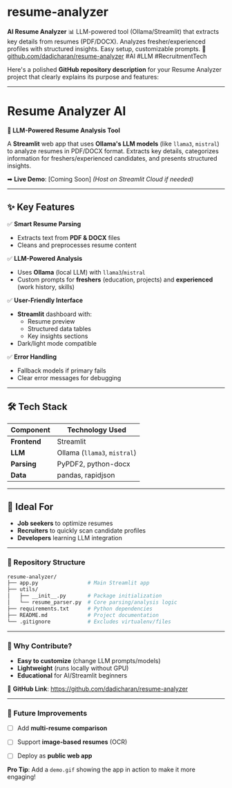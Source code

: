 # resume-analyzer
**AI Resume Analyzer** 📊    LLM-powered tool (Ollama/Streamlit) that extracts key details from resumes (PDF/DOCX). Analyzes fresher/experienced profiles with structured insights. Easy setup, customizable prompts.    🔗 [github.com/dadicharan/resume-analyzer](https://github.com/dadicharan/resume-analyzer)    #AI #LLM #RecruitmentTech

Here's a polished **GitHub repository description** for your Resume Analyzer project that clearly explains its purpose and features:

---

# **Resume Analyzer AI**  
**📄 LLM-Powered Resume Analysis Tool**  

A **Streamlit** web app that uses **Ollama's LLM models** (like `llama3`, `mistral`) to analyze resumes in PDF/DOCX format. Extracts key details, categorizes information for freshers/experienced candidates, and presents structured insights.

➡ **Live Demo**: [Coming Soon] *(Host on Streamlit Cloud if needed)*  

---

## **✨ Key Features**  
✅ **Smart Resume Parsing**  
- Extracts text from **PDF & DOCX** files  
- Cleans and preprocesses resume content  

✅ **LLM-Powered Analysis**  
- Uses **Ollama** (local LLM) with `llama3`/`mistral`  
- Custom prompts for **freshers** (education, projects) and **experienced** (work history, skills)  

✅ **User-Friendly Interface**  
- **Streamlit** dashboard with:  
  - Resume preview  
  - Structured data tables  
  - Key insights sections  
- Dark/light mode compatible  

✅ **Error Handling**  
- Fallback models if primary fails  
- Clear error messages for debugging  

---

## **🛠️ Tech Stack**  
| Component       | Technology Used |  
|----------------|----------------|  
| **Frontend**   | Streamlit |  
| **LLM**        | Ollama (`llama3`, `mistral`) |  
| **Parsing**    | PyPDF2, python-docx |  
| **Data**       | pandas, rapidjson |  

---

## **📌 Ideal For**  
- **Job seekers** to optimize resumes  
- **Recruiters** to quickly scan candidate profiles  
- **Developers** learning LLM integration  

---

### **📂 Repository Structure**  
```bash
resume-analyzer/
├── app.py                # Main Streamlit app
├── utils/
│   ├── __init__.py       # Package initialization
│   └── resume_parser.py  # Core parsing/analysis logic
├── requirements.txt      # Python dependencies
├── README.md             # Project documentation
└── .gitignore            # Excludes virtualenv/files
```

---

### **🚀 Why Contribute?**  
- **Easy to customize** (change LLM prompts/models)  
- **Lightweight** (runs locally without GPU)  
- **Educational** for AI/Streamlit beginners  

🔗 **GitHub Link**: https://github.com/dadicharan/resume-analyzer  

---

### **🎯 Future Improvements**  
- [ ] Add **multi-resume comparison**  
- [ ] Support **image-based resumes** (OCR)  
- [ ] Deploy as **public web app**  

   

**Pro Tip**: Add a `demo.gif` showing the app in action to make it more engaging!
